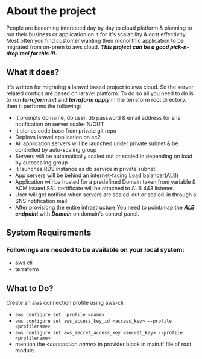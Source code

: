 # About the project
People are becoming interested day by day to cloud platform & planning to run their business or application on it for it's scalability & cost effectivity. Most often you find customer wanting their monolithic application to be migrated from on-prem to aws cloud. ***This project can be a good pick-n-drop tool for this !!!.***

## What it does?
It's written for migrating a laravel based project to aws cloud. So the server related configs are based on laravel platform. To do so all you need to do is to run ***terraform init*** and ***terraform apply*** in the terraform root directory. then it performs the following:
- It prompts db name, db user, db password & email address for sns notification on server scale-IN/OUT
- It clones code base from private git repo
- Deploys laravel application on ec2 
- All application servers will be launched under private subnet & be controlled by auto-scaling group
- Servers will be automatically scaled out or scaled in depending on load by autoscaling group
- It launches RDS instance as db service in private subnet
- App servers will be behind an internet-facing Load balancer(ALB) 
- Application will be hosted for a predefined Domain taken from variable & ACM issued SSL certificate will be attached to ALB 443 listener. 
- User will get notified when servers are scaled-out or scaled-in through a SNS notification mail 
- After provisiong the entire infrastructure You need to point/map the ***ALB endpoint*** with ***Domain*** on domain's control panel. 

## System Requirements
### Followings  are needed to be available on your local system:
- aws cli
- terraform
## What to Do?
Create an aws connection profile using aws-cli: 

- ` aws configure set  profile <name> `
- ` aws configure set aws_access_key_id <access_key> --profile <profilename> `
- ` aws configure set aws_secret_access_key <secret_key> --profile <profilename> `
- mention the <*connection name*> in provider block in main.tf file of root module. 
